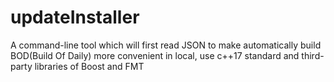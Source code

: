 # updateInstaller
A command-line tool which will first read JSON  to make automatically build BOD(Build Of Daily) more convenient in local, use c++17 standard and third-party libraries of Boost and FMT
